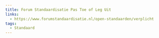 ```yaml
---
title: Forum Standaardisatie Pas Toe of Leg Uit
links:
  - https://www.forumstandaardisatie.nl/open-standaarden/verplicht
tags:
  - Standaard
---
```

